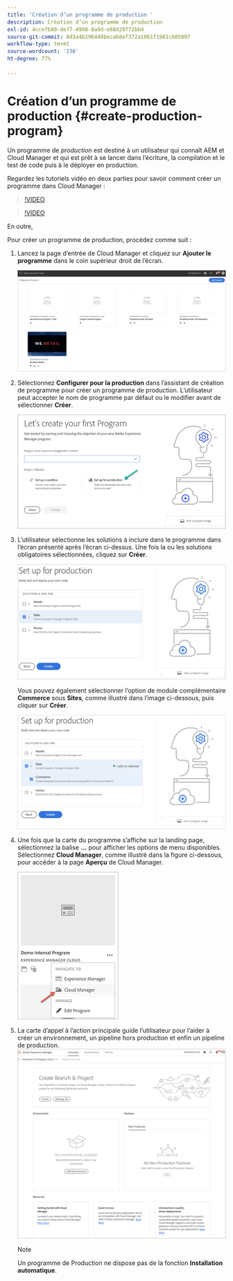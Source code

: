 ```yaml
---
title: 'Création d’un programme de production '
description: Création d’un programme de production
exl-id: 4ccefb80-de77-4998-8a9d-e68d29772bb4
source-git-commit: 0d3a4b296440becab8ef372a1061f1981cb05897
workflow-type: tm+mt
source-wordcount: '238'
ht-degree: 77%

---
```


# Création d’un programme de production {#create-production-program}

Un programme de *production* est destiné à un utilisateur qui connaît AEM et Cloud Manager et qui est prêt à se lancer dans l’écriture, la compilation et le test de code puis à le déployer en production.

Regardez les tutoriels vidéo en deux parties pour savoir comment créer un programme dans Cloud Manager :

>[!VIDEO](https://video.tv.adobe.com/v/334953)

>[!VIDEO](https://video.tv.adobe.com/v/334954)

En outre,

Pour créer un programme de production, procédez comme suit :

1. Lancez la page d’entrée de Cloud Manager et cliquez sur **Ajouter le programme** dans le coin supérieur droit de l’écran.

   ![](assets/first_timelogin1.png)


1. Sélectionnez **Configurer pour la production** dans l’assistant de création de programme pour créer un programme de production. L’utilisateur peut accepter le nom de programme par défaut ou le modifier avant de sélectionner **Créer**.

   ![](assets/create-prod1.png)

1. L’utilisateur sélectionne les solutions à inclure dans le programme dans l’écran présenté après l’écran ci-dessus. Une fois la ou les solutions obligatoires sélectionnées, cliquez sur **Créer**.


   ![](assets/setup-prod-select.png)

   Vous pouvez également sélectionner l’option de module complémentaire **Commerce** sous **Sites**, comme illustré dans l’image ci-dessous, puis cliquer sur **Créer**.

   ![](assets/setup-prod-commerce.png)

1. Une fois que la carte du programme s’affiche sur la landing page, sélectionnez la balise **...** pour afficher les options de menu disponibles. Sélectionnez **Cloud Manager**, comme illustré dans la figure ci-dessous, pour accéder à la page **Aperçu** de Cloud Manager.

   ![](assets/navigate-cm.png)

1. La carte d’appel à l’action principale guide l’utilisateur pour l’aider à créer un environnement, un pipeline hors production et enfin un pipeline de production.
   ![](assets/set-up-prod5.png)


   >[!NOTE]
   >Un programme de Production ne dispose pas de la fonction **Installation automatique**.
